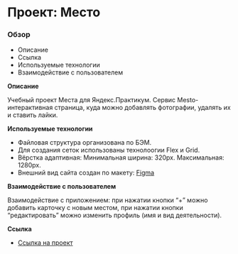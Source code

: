 # Проект: Место

### Обзор
* Описание
* Ссылка
* Используемые технологии
* Взаимодействие с пользователем

**Описание**

Учебный проект Места для Яндекс.Практикум.
Сервис Mesto-интерактивная страница, куда можно добавлять фотографии, удалять их и ставить лайки.

**Используемые технологии**

 * Файловая структура организована по БЭМ.
 * Для создания сеток использованы технолоогии Flex и Grid.
 * Вёрстка адаптивная: Минимальная ширина: 320px. Максимальная: 1280px.
 * Внешний вид сайта создан по макету: [Figma](https://www.figma.com/file/2cn9N9jSkmxD84oJik7xL7/JavaScript.-Sprint-4?node-id=0%3A1)

 **Взаимодействие с пользователем**

 Взаимодействие с приложением: при нажатии кнопки “+” можно добавить карточку с новым местом, при нажатии кнопки “редактировать” можно изменить профиль (имя и вид деятельности).

**Ссылка**

* [Ссылка на проект](https://aksenov-m.github.io/mesto/)
